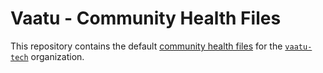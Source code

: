 # Vaatu - Community Health Files

This repository contains the default [community health files](https://help.github.com/en/github/building-a-strong-community/creating-a-default-community-health-file) for the [`vaatu-tech`]([https://github.com/laravel](https://github.com/vaatu-tech)) organization.

